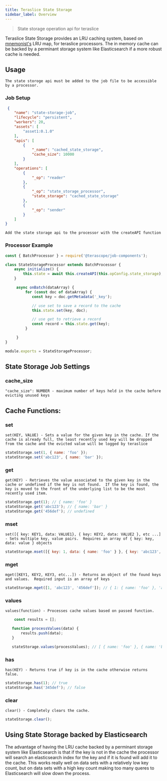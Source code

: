 ```yaml
---
title: Teraslice State Storage
sidebar_label: Overview
---
```


> State storage operation api for teraslice

Teraslice State Storage provides an LRU caching system, based on [mnemonist's](https://www.npmjs.com/package/mnemonist) LRU map, for teraslice processors. The in memory cache can be backed by a perminant storage system like Elasticsearch if a more robust cache is needed.


## Usage
`The state storoge api must be added to the job file to be accessible by a processor.`

### Job Setup
```json
 {
    "name": "state-storage-job",
    "lifecycle": "persistent",
    "workers": 20,
    "assets": [
        "asset1:0.1.0"
    ],
    "apis": [
        {
            "_name": "cached_state_storage",
            "cache_size": 10000
        }
    ],
    "operations": [
        {
            "_op": "reader"
        },
        {
            "_op": "state_storage_processor",
            "state_storage": "cached_state_storage"
        },
        {
            "_op": "sender"
        }
    ]
}
```

`Add the state storage api to the processor with the createAPI function`

### Processor Example
```javascript
const { BatchProcessor } = require('@terascope/job-components');

class StateStorageProcessor extends BatchProcessor {
    async initialize() {
        this.state = await this.createAPI(this.opConfig.state_storage);
    }

     async onBatch(dataArray) {
         for (const doc of dataArray) {
            const key = doc.getMetadata('_key');

            // use set to save a record to the cache
            this.state.set(key, doc);

            // use get to retrieve a record
            const record = this.state.get(key);
         }

     }
}

module.exports = StateStorageProcessor;
```

## State Storage Job Settings

### cache_size
`"cache_size": NUMBER - maximum number of keys held in the cache before evicting unused keys`


## Cache Functions:

### set
`set(KEY, VALUE) - Sets a value for the given key in the cache. If the cache is already full, the least recently used key will be dropped from the cache and the evicted value will be logged by teraslice`

```javascript
stateStorage.set(1, { name: 'foo' });
stateStorage.set('abc123', { name: 'bar' });
```

### get
`get(KEY) - Retrieves the value associated to the given key in the cache or undefined if the key is not found.  If the key is found, the key is moved to the front of the underlying list to be the most recently used item.`

```javascript
stateStorage.get(1); // { name: 'foo' }
stateStorage.get('abc123'); // { name: 'bar' }
stateStorage.get('456def'); // undefined
```

### mset
`set([{ key: KEY1, data: VALUE1}, { key: KEY2, data: VALUE2 }, etc ...] - Sets multiple key, value pairs.  Requires an array of { key: key, data: value } objects`

```javascript
stateStorage.mset([{ key: 1, data: { name: 'foo' } }, { key: 'abc123', data: { name: 'bar' } }]);
```

### mget
`mget([KEY1, KEY2, KEY3, etc...]) - Returns an object of the found keys and values.  Required input is an array of keys`

```javascript
stateStorage.mget([1, 'abc123', '456def']); // { 1: { name: 'foo' }, 'abc123': { name: 'bar' } };
```

### values
`values(function) - Processes cache values based on passed function.`

```javascript
    const results = [];

   function processValues(data) {
       results.push(data);
   }

   stateStorage.values(processValues); // [ { name: 'foo' }, { name: 'bar' }];
```

### has
`has(KEY) - Returns true if key is in the cache otherwise returns false.`

```javascript
stateStorage.has(1); // true
stateStorage.has('345def'); // false
```

### clear
`clear() - Completely clears the cache.`

```javascript
stateStorage.clear();
```

## Using State Storage backed by Elasticsearch

The advantage of having the LRU cache backed by a perminant storage system like Elasticsearch is that if the key is not in the cache the processor will search an elasticsearch index for the key and if it is found will add it to the cache.  This works really well on data sets with a relatively low key count, but on data sets with a high key count making too many queres to Elasticsearch will slow down the process.


